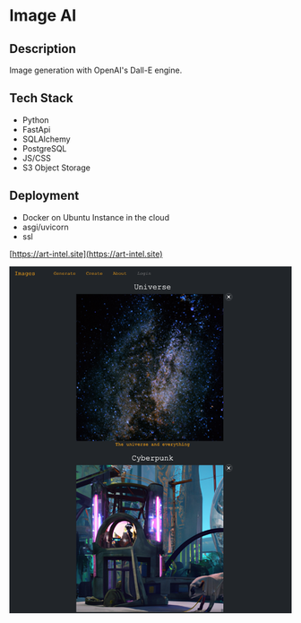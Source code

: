 # Image AI

## Description
Image generation with OpenAI's Dall-E engine.

## Tech Stack
* Python 
* FastApi
* SQLAlchemy 
* PostgreSQL
* JS/CSS
* S3 Object Storage

## Deployment
* Docker on Ubuntu Instance in the cloud
* asgi/uvicorn
* ssl

[https://art-intel.site](https://art-intel.site)

![Logo](https://github.com/ferbcn/FastApi-DallE/blob/main/app/static/images/screenshot.png?raw=true)
